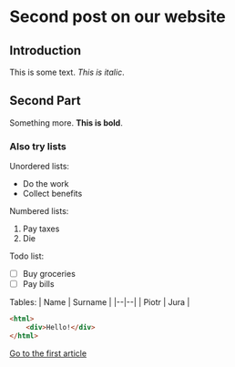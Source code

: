 # Second post on our website
## Introduction 
This is some text. *This is italic*.

## Second Part
Something more. **This is bold**.

### Also try lists
Unordered lists:
 - Do the work
 - Collect benefits

Numbered lists:

 1. Pay taxes
 2. Die

Todo list:
 - [ ] Buy groceries
 - [ ] Pay bills

Tables:
| Name | Surname |
|--|--|
| Piotr | Jura |

```html
<html>
	<div>Hello!</div>
</html>
```

[Go to the first article](/blog/first)
